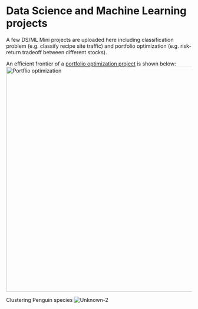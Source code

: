# Data Science and Machine Learning projects
A few DS/ML Mini projects are uploaded here including classification problem (e.g. classify recipe site traffic) and portfolio optimization (e.g. risk-return tradeoff between different stocks). 

An efficient frontier of a [portfolio optimization project](https://github.com/tanmoyie/Data-Science/blob/master/Analyze%20Stock%20Portfolio%20for%20Risks%20and%20Returns.ipynb) is shown below:
<img width="610" alt="Portflio optimization" src="https://github.com/user-attachments/assets/60f4f2c2-ca4f-4699-bee4-4f5b6e9d810e">

Clustering Penguin species
![Unknown-2](https://github.com/user-attachments/assets/7ce48b1d-36bd-4f4f-9036-41fec4d1ccd2)
